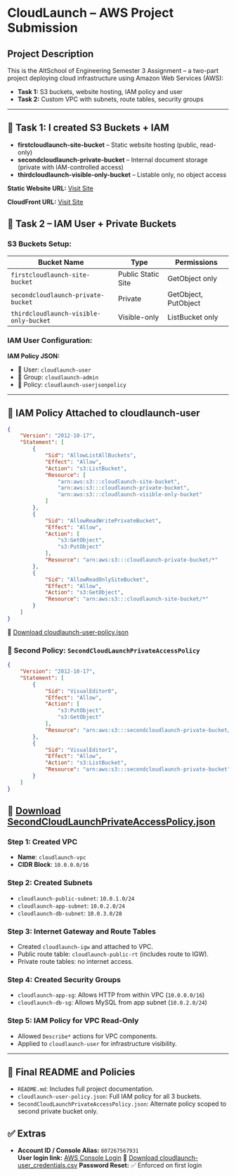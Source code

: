 
# CloudLaunch – AWS Project Submission

## Project Description

This is the AltSchool of Engineering Semester 3 Assignment – a two-part project deploying cloud infrastructure using Amazon Web Services (AWS):

- **Task 1:** S3 buckets, website hosting, IAM policy and user
- **Task 2:** Custom VPC with subnets, route tables, security groups

---

## 🧾 Task 1: I created S3 Buckets + IAM

- **firstcloudlaunch-site-bucket** – Static website hosting (public, read-only)
- **secondcloudlaunch-private-bucket** – Internal document storage (private with IAM-controlled access)
- **thirdcloudlaunch-visible-only-bucket** – Listable only, no object access

**Static Website URL:** [Visit Site](https://firstcloudlaunch-site-bucket.s3.eu-north-1.amazonaws.com/cloudwatchpage.html)

**CloudFront URL:** [Visit Site](d13roytp0ptn1c.cloudfront.net)

## 🔐 Task 2 – IAM User + Private Buckets

### S3 Buckets Setup:

| Bucket Name                        | Type               | Permissions                       |
|------------------------------------|--------------------|------------------------------------|
|`firstcloudlaunch-site-bucket`          | Public Static Site | GetObject only                     |
| `secondcloudlaunch-private-bucket`       | Private             | GetObject, PutObject               |
| `thirdcloudlaunch-visible-only-bucket`  | Visible-only        | ListBucket only                    |

### IAM User Configuration:
**IAM Policy JSON:**
- 👤 User: `cloudlaunch-user`
- 👥 Group: `cloudlaunch-admin`
- 📜 Policy: `cloudlaunch-userjsonpolicy`

---

## 🔑 IAM Policy Attached to cloudlaunch-user

```json
{
    "Version": "2012-10-17",
    "Statement": [
        {
            "Sid": "AllowListAllBuckets",
            "Effect": "Allow",
            "Action": "s3:ListBucket",
            "Resource": [
                "arn:aws:s3:::cloudlaunch-site-bucket",
                "arn:aws:s3:::cloudlaunch-private-bucket",
                "arn:aws:s3:::cloudlaunch-visible-only-bucket"
            ]
        },
        {
            "Sid": "AllowReadWritePrivateBucket",
            "Effect": "Allow",
            "Action": [
                "s3:GetObject",
                "s3:PutObject"
            ],
            "Resource": "arn:aws:s3:::cloudlaunch-private-bucket/*"
        },
        {
            "Sid": "AllowReadOnlySiteBucket",
            "Effect": "Allow",
            "Action": "s3:GetObject",
            "Resource": "arn:aws:s3:::cloudlaunch-site-bucket/*"
        }
    ]
}
```
📄 [Download cloudlaunch-user-policy.json](./cloudlaunch-user-policy.json)
### 🔐 Second Policy: `SecondCloudLaunchPrivateAccessPolicy`

```json
{
    "Version": "2012-10-17",
    "Statement": [
        {
            "Sid": "VisualEditor0",
            "Effect": "Allow",
            "Action": [
                "s3:PutObject",
                "s3:GetObject"
            ],
            "Resource": "arn:aws:s3:::secondcloudlaunch-private-bucket/*"
        },
        {
            "Sid": "VisualEditor1",
            "Effect": "Allow",
            "Action": "s3:ListBucket",
            "Resource": "arn:aws:s3:::secondcloudlaunch-private-bucket"
        }
    ]
}
```

📄 [Download SecondCloudLaunchPrivateAccessPolicy.json](./SecondCloudLaunchPrivateAccessPolicy.json)
---


### Step 1: Created VPC
- **Name**: `cloudlaunch-vpc`
- **CIDR Block**: `10.0.0.0/16`

### Step 2: Created Subnets
- `cloudlaunch-public-subnet`: `10.0.1.0/24`
- `cloudlaunch-app-subnet`: `10.0.2.0/24`
- `cloudlaunch-db-subnet`: `10.0.3.0/28`

### Step 3: Internet Gateway and Route Tables
- Created `cloudlaunch-igw` and attached to VPC.
- Public route table: `cloudlaunch-public-rt` (includes route to IGW).
- Private route tables: no internet access.

### Step 4: Created Security Groups
- `cloudlaunch-app-sg`: Allows HTTP from within VPC (`10.0.0.0/16`)
- `cloudlaunch-db-sg`: Allows MySQL from app subnet (`10.0.2.0/24`)

### Step 5: IAM Policy for VPC Read-Only
- Allowed `Describe*` actions for VPC components.
- Applied to `cloudlaunch-user` for infrastructure visibility.

---

## 📝 Final README and Policies

- `README.md`: Includes full project documentation.
- `cloudlaunch-user-policy.json`: Full IAM policy for all 3 buckets.
- `SecondCloudLaunchPrivateAccessPolicy.json`: Alternate policy scoped to second private bucket only.

## ✅ Extras

- **Account ID / Console Alias:** `807267567931`  
**User login link:** [AWS Console Login](https://807267567931.signin.aws.amazon.com/console)
📄 [Download cloudlaunch-user_credentials.csv](./cloudlaunch-user_credentials.csv)
**Password Reset:** ✅ Enforced on first login  



